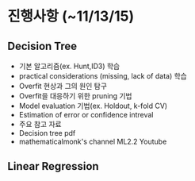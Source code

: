 
# 진행사항 (~11/13/15)

## Decision Tree

* 기본 알고리즘(ex. Hunt,ID3) 학습
* practical considerations (missing, lack of data) 학습
* Overfit 현상과 그의 원인 탐구
* Overfit을 대응하기 위한 pruning 기법
* Model evaluation 기법(ex. Holdout, k-fold CV)
* Estimation of error or confidence intreval
* 주요 참고 자료
 * Decision tree pdf
 * mathematicalmonk's channel ML2.2 Youtube


## Linear Regression

